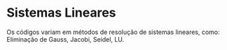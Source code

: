# Sistemas Lineares

Os códigos variam em métodos de resolução de sistemas lineares, como:
Eliminação de Gauss, Jacobi, Seidel, LU.
